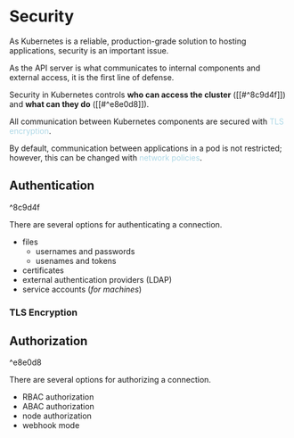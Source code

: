 # Security
As Kubernetes is a reliable, production-grade solution to hosting applications, security is an important issue.

As the API server is what communicates to internal components and external access, it is the first line of defense.

Security in Kubernetes controls **who can access the cluster** ([[#^8c9d4f]]) and **what can they do** ([[#^e8e0d8]]).

All communication between Kubernetes components are secured with <span style = "color:lightblue">TLS encryption</span>.

By default, communication between applications in a pod is not restricted; however, this can be changed with <span style = "color:lightblue">network policies</span>.

## Authentication
^8c9d4f

There are several options for authenticating a connection.
- files
	- usernames and passwords
	- usenames and tokens
- certificates
- external authentication providers (LDAP)
- service accounts (*for machines*)



### TLS Encryption


## Authorization
^e8e0d8

There are several options for authorizing a connection.
- RBAC authorization
- ABAC authorization
- node authorization
- webhook mode

